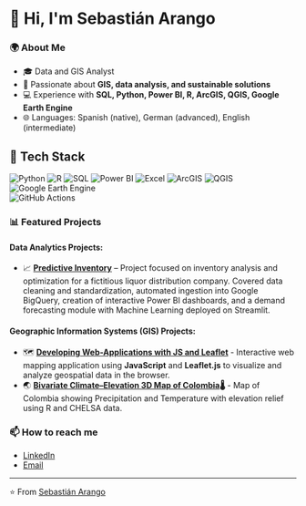 # 👋 Hi, I'm Sebastián Arango  

### 🌍 About Me  
- 🎓 Data and GIS Analyst   
- 🌱 Passionate about **GIS, data analysis, and sustainable solutions**  
- 💻 Experience with **SQL, Python, Power BI, R, ArcGIS, QGIS, Google Earth Engine**  
- 🌐 Languages: Spanish (native), German (advanced), English (intermediate)  

## 🚀 Tech Stack  

![Python](https://img.shields.io/badge/Python-3776AB?style=for-the-badge&logo=python&logoColor=white) 
![R](https://img.shields.io/badge/R-276DC3?style=for-the-badge&logo=r&logoColor=white) 
![SQL](https://img.shields.io/badge/SQL-4479A1?style=for-the-badge&logo=postgresql&logoColor=white) 
![Power BI](https://img.shields.io/badge/PowerBI-F2C811?style=for-the-badge&logo=powerbi&logoColor=black) 
![Excel](https://img.shields.io/badge/Excel-217346?style=for-the-badge&logo=microsoft-excel&logoColor=white) 
![ArcGIS](https://img.shields.io/badge/ArcGIS-4479A1?style=for-the-badge&logo=esri&logoColor=white) 
![QGIS](https://img.shields.io/badge/QGIS-589632?style=for-the-badge&logo=qgis&logoColor=white) 
![Google Earth Engine](https://img.shields.io/badge/Google%20Earth%20Engine-4285F4?style=for-the-badge&logo=googleearth&logoColor=white)  
![GitHub Actions](https://img.shields.io/badge/GitHub_Actions-2088FF?style=for-the-badge&logo=github-actions&logoColor=white)  

### 📊 Featured Projects  
 #### Data Analytics Projects:
 - 📈 **[Predictive Inventory](https://github.com/sebasarangot96/inventario_predictivo)**  – Project focused on inventory analysis and optimization for a fictitious liquor distribution company.
Covered data cleaning and standardization, automated ingestion into Google BigQuery, creation of interactive Power BI dashboards, and a demand forecasting module with Machine Learning deployed on Streamlit.

 #### Geographic Information Systems (GIS) Projects:
 - 🗺️ **[Developing Web-Applications with JS and Leaflet](https://github.com/sebasarangot96/JSandLeafletModule_GIS)** -   Interactive web mapping application using **JavaScript** and **Leaflet.js** to visualize and analyze geospatial data in the browser.
 - 🌏 **[Bivariate Climate–Elevation 3D Map of Colombia](https://github.com/sebasarangot96/3D_bivariate_map_of_Colombia)🌡️** - Map of Colombia showing Precipitation and Temperature with elevation relief using R and CHELSA data. 

### 📫 How to reach me  
- [LinkedIn](https://www.linkedin.com/in/sebasti%C3%A1n-arango-trujillo-0212b622b/)  
- [Email](mailto:sebastian5757@hotmail.com)  

---

⭐️ From [Sebastián Arango](https://github.com/sebasarangot96)
